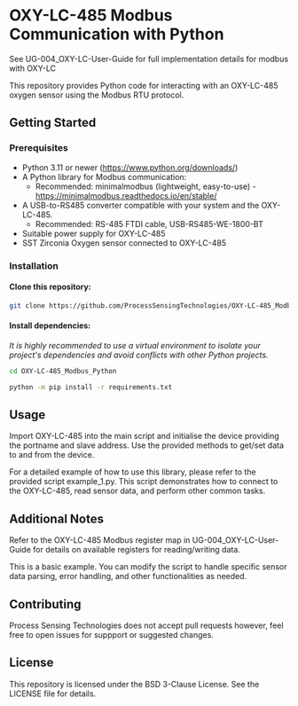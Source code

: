 # OXY-LC-485 Modbus Communication with Python

See UG-004_OXY-LC-User-Guide for full implementation details for modbus with OXY-LC

This repository provides Python code for interacting with an OXY-LC-485 oxygen sensor using the Modbus RTU protocol.

## Getting Started

### Prerequisites

- Python 3.11 or newer (https://www.python.org/downloads/)
- A Python library for Modbus communication:
    - Recommended: minimalmodbus (lightweight, easy-to-use) - https://minimalmodbus.readthedocs.io/en/stable/
- A USB-to-RS485 converter compatible with your system and the OXY-LC-485.
    - Recommended: RS-485 FTDI cable, USB-RS485-WE-1800-BT
- Suitable power supply for OXY-LC-485
- SST Zirconia Oxygen sensor connected to OXY-LC-485


### Installation

#### Clone this repository:


```bash
git clone https://github.com/ProcessSensingTechnologies/OXY-LC-485_Modbus_Python.git
```

#### Install dependencies:

*It is highly recommended to use a virtual environment to isolate your project's dependencies and avoid conflicts with other Python projects.*
```Bash
cd OXY-LC-485_Modbus_Python

python -m pip install -r requirements.txt
```
## Usage
Import OXY-LC-485 into the main script and initialise the device providing the portname and slave address. Use the provided methods to get/set data to and from the device.

For a detailed example of how to use this library, please refer to the provided script example_1.py. This script demonstrates how to connect to the OXY-LC-485, read sensor data, and perform other common tasks.


## Additional Notes

Refer to the OXY-LC-485 Modbus register map in UG-004_OXY-LC-User-Guide for details on available registers for reading/writing data.

This is a basic example. You can modify the script to handle specific sensor data parsing, error handling,  and other functionalities as needed.

## Contributing

Process Sensing Technologies does not accept pull requests however, feel free to open issues for suppport or suggested changes.

## License

This repository is licensed under the BSD 3-Clause License. See the LICENSE file for details.